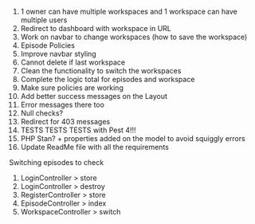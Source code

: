 1. 1 owner can have multiple workspaces and 1 workspace can have multiple users
2. Redirect to dashboard with workspace in URL
3. Work on navbar to change workspaces (how to save the workspace)
4. Episode Policies
5. Improve navbar styling
6. Cannot delete if last workspace
7. Clean the functionality to switch the workspaces
8. Complete the logic total for episodes and workspace
9. Make sure policies are working
10. Add better success messages on the Layout
11. Error messages there too
12. Null checks?
13. Redirect for 403 messages
14. TESTS TESTS TESTS with Pest 4!!!
15. PHP Stan? + properties added on the model to avoid squiggly errors
16. Update ReadMe file with all the requirements

Switching episodes to check
1. LoginController > store
2. LoginController > destroy
3. RegisterController > store
4. EpisodeController > index
5. WorkspaceController > switch 
